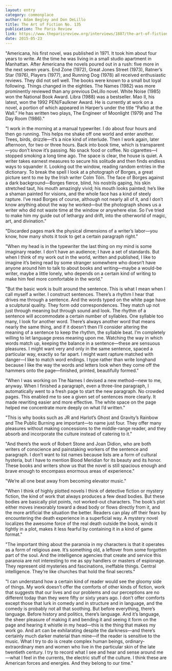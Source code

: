 ```yaml
---
layout: entry
category: commonplace
author: Adam Begley and Don DeLillo
title: The Art of Fiction No. 135
publication: The Paris Review
link: https://www.theparisreview.org/interviews/1887/the-art-of-fiction-no-135-don-delillo
date: 2015-05-23
---
```


"Americana, his first novel, was published in 1971. It took him about four years to write. At the time he was living in a small studio apartment in Manhattan. After Americana the novels poured out in a rush: five more in the next seven years. End Zone (1972), Great Jones Street (1973), Ratner’s Star (1976), Players (1977), and Running Dog (1978) all received enthusiastic reviews. They did not sell well. The books were known to a small but loyal following. Things changed in the eighties. The Names (1982) was more prominently reviewed than any previous DeLillo novel. White Noise (1985) won the National Book Award. Libra (1988) was a bestseller. Mao II, his latest, won the 1992 PEN/Faulkner Award. He is currently at work on a novel, a portion of which appeared in Harper’s under the title “Pafko at the Wall.” He has written two plays, The Engineer of Moonlight (1979) and The Day Room (1986)."

"I work in the morning at a manual typewriter. I do about four hours and then go running. This helps me shake off one world and enter another. Trees, birds, drizzle—it’s a nice kind of interlude. Then I work again, later afternoon, for two or three hours. Back into book time, which is transparent—you don’t know it’s passing. No snack food or coffee. No cigarettes—I stopped smoking a long time ago. The space is clear, the house is quiet. A writer takes earnest measures to secure his solitude and then finds endless ways to squander it. Looking out the window, reading random entries in the dictionary. To break the spell I look at a photograph of Borges, a great picture sent to me by the Irish writer Colm Tóín. The face of Borges against a dark background—Borges fierce, blind, his nostrils gaping, his skin stretched taut, his mouth amazingly vivid; his mouth looks painted; he’s like a shaman painted for visions, and the whole face has a kind of steely rapture. I’ve read Borges of course, although not nearly all of it, and I don’t know anything about the way he worked—but the photograph shows us a writer who did not waste time at the window or anywhere else. So I’ve tried to make him my guide out of lethargy and drift, into the otherworld of magic, art, and divination."

"Discarded pages mark the physical dimensions of a writer’s labor—you know, how many shots it took to get a certain paragraph right."
 
"When my head is in the typewriter the last thing on my mind is some imaginary reader. I don’t have an audience; I have a set of standards. But when I think of my work out in the world, written and published, I like to imagine it’s being read by some stranger somewhere who doesn’t have anyone around him to talk to about books and writing—maybe a would-be writer, maybe a little lonely, who depends on a certain kind of writing to make him feel more comfortable in the world."

"But the basic work is built around the sentence. This is what I mean when I call myself a writer. I construct sentences. There’s a rhythm I hear that drives me through a sentence. And the words typed on the white page have a sculptural quality. They form odd correspondences. They match up not just through meaning but through sound and look. The rhythm of a sentence will accommodate a certain number of syllables. One syllable too many, I look for another word. There’s always another word that means nearly the same thing, and if it doesn’t then I’ll consider altering the meaning of a sentence to keep the rhythm, the syllable beat. I’m completely willing to let language press meaning upon me. Watching the way in which words match up, keeping the balance in a sentence—these are sensuous pleasures. I might want very and only in the same sentence, spaced a particular way, exactly so far apart. I might want rapture matched with danger—I like to match word endings. I type rather than write longhand because I like the way the words and letters look when they come off the hammers onto the page—finished, printed, beautifully formed."


"When I was working on The Names I devised a new method—new to me, anyway. When I finished a paragraph, even a three-line paragraph, I automatically went to a fresh page to start the new paragraph. No crowded pages. This enabled me to see a given set of sentences more clearly. It made rewriting easier and more effective. The white space on the page helped me concentrate more deeply on what I’d written."

"This is why books such as JR and Harlot’s Ghost and Gravity’s Rainbow and The Public Burning are important—to name just four. They offer many pleasures without making concessions to the middle-range reader, and they absorb and incorporate the culture instead of catering to it."

"And there’s the work of Robert Stone and Joan Didion, who are both writers of conscience and painstaking workers of the sentence and paragraph. I don’t want to list names because lists are a form of cultural hysteria, but I have to mention Blood Meridian for its beauty and its honor. These books and writers show us that the novel is still spacious enough and brave enough to encompass enormous areas of experience."

"We’re all one beat away from becoming elevator music."

"When I think of highly plotted novels I think of detective fiction or mystery fiction, the kind of work that always produces a few dead bodies. But these bodies are basically plot points, not worked-out characters. The book’s plot either moves inexorably toward a dead body or flows directly from it, and the more artificial the situation the better. Readers can play off their fears by encountering the death experience in a superficial way. A mystery novel localizes the awesome force of the real death outside the book, winds it tightly in a plot, makes it less fearful by containing it in a kind of game format."

"The important thing about the paranoia in my characters is that it operates as a form of religious awe. It’s something old, a leftover from some forgotten part of the soul. And the intelligence agencies that create and service this paranoia are not interesting to me as spy handlers or masters of espionage. They represent old mysteries and fascinations, ineffable things. Central intelligence. They’re like churches that hold the final secrets."

"I can understand how a certain kind of reader would see the gloomy side of things. My work doesn’t offer the comforts of other kinds of fiction, work that suggests that our lives and our problems and our perceptions are no different today than they were fifty or sixty years ago. I don’t offer comforts except those that lurk in comedy and in structure and in language, and the comedy is probably not all that soothing. But before everything, there’s language. Before history and politics, there’s language. And it’s language, the sheer pleasure of making it and bending it and seeing it form on the page and hearing it whistle in my head—this is the thing that makes my work go. And art can be exhilarating despite the darkness—and there’s certainly much darker material than mine—if the reader is sensitive to the music. What I try to do is create complex human beings, ordinary-extraordinary men and women who live in the particular skin of the late twentieth century. I try to record what I see and hear and sense around me—what I feel in the currents, the electric stuff of the culture. I think these are American forces and energies. And they belong to our time."
